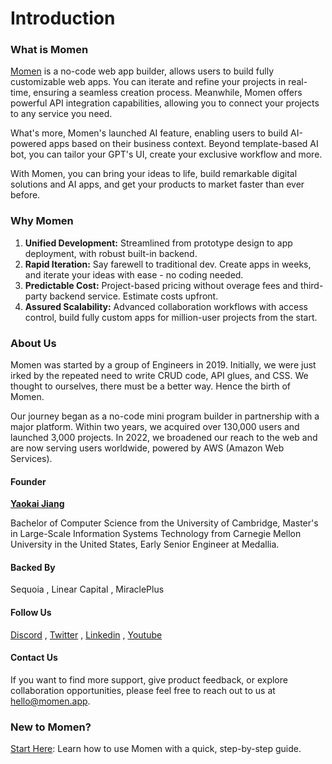# Introduction

### What is Momen

[Momen](http://momen.app) is a no-code web app builder, allows users to build fully customizable web apps. You can iterate and refine your projects in real-time, ensuring a seamless creation process. Meanwhile, Momen offers powerful API integration capabilities, allowing you to connect your projects to any service you need.

What's more, Momen's launched AI feature, enabling users to build AI-powered apps based on their business context. Beyond template-based AI bot, you can tailor your GPT's UI, create your exclusive workflow and more.

With Momen, you can bring your ideas to life, build remarkable digital solutions and AI apps, and get your products to market faster than ever before.

### Why Momen

1. **Unified Development:** Streamlined from prototype design to app deployment, with robust built-in backend.
2. **Rapid Iteration:** Say farewell to traditional dev. Create apps in weeks, and iterate your ideas with ease - no coding needed.
3. **Predictable Cost:** Project-based pricing without overage fees and third-party backend service. Estimate costs upfront.
4. **Assured Scalability:** Advanced collaboration workflows with access control, build fully custom apps for million-user projects from the start.

### About Us

Momen was started by a group of Engineers in 2019. Initially, we were just irked by the repeated need to write CRUD code, API glues, and CSS. We thought to ourselves, there must be a better way. Hence the birth of Momen.

Our journey began as a no-code mini program builder in partnership with a major platform. Within two years, we acquired over 130,000 users and launched 3,000 projects. In 2022, we broadened our reach to the web and are now serving users worldwide, powered by AWS (Amazon Web Services).

#### Founder

[**Yaokai Jiang**](https://www.linkedin.com/in/yaokai-jiang-21894924/)

Bachelor of Computer Science from the University of Cambridge, Master's in Large-Scale Information Systems Technology from Carnegie Mellon University in the United States, Early Senior Engineer at Medallia.

#### Backed By

Sequoia , Linear Capital , MiraclePlus

#### Follow Us

[Discord](https://discord.gg/UCyhySSXfz) , [Twitter](https://twitter.com/Momen\_HQ) , [Linkedin](https://www.linkedin.com/company/momen-hq/) , [Youtube](https://www.youtube.com/channel/UCItxhdjDH1L-C5Nhx7\_AKYQ)

#### Contact Us

If you want to find more support, give product feedback, or explore collaboration opportunities, please feel free to reach out to us at [hello@momen.app](mailto:hello@momen.app).

### New to Momen?

[Start Here](tutorial/how-to-build-a-cms-mvp-version-in-hours.md): Learn how to use Momen with a quick, step-by-step guide.
